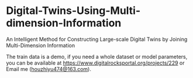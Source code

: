 # Digital-Twins-Using-Multi-dimension-Information
An Intelligent Method for Constructing Large-scale Digital Twins by Joining Multi-Dimension Information 

The train data is a demo, if you need a whole dataset or model parameters, you can be available at https://www.digitalrocksportal.org/projects/229 or Email me (houzhiyu474@163.com).
